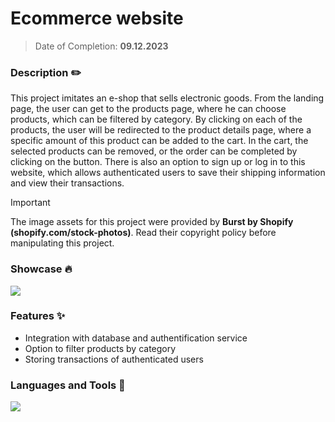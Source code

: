 # Ecommerce website
> Date of Completion: **09.12.2023**
### Description ✏️
This project imitates an e-shop that sells electronic goods. From the landing page, the user can get to the products page, where he can choose products, which can be filtered by category. By clicking on each of the products, the user will be redirected to the product details page, where a specific amount of this product can be added to the cart. In the cart, the selected products can be removed, or the order can be completed by clicking on the button. There is also an option to sign up or log in to this website, which allows authenticated users to save their shipping information and view their transactions.
> [!IMPORTANT]
> The image assets for this project were provided by **Burst by Shopify (shopify.com/stock-photos)**. Read their copyright policy before manipulating this project.
### Showcase 🔥
![](https://github.com/radoleon/projects/assets/100576972/d9deca79-6dbb-4509-9236-3cad35b0068b)
### Features ✨
- Integration with database and authentification service
- Option to filter products by category
- Storing transactions of authenticated users
### Languages and Tools 🔧
![](https://skillicons.dev/icons?i=react,vite,css,firebase)
